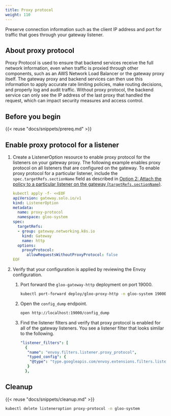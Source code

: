```yaml
---
title: Proxy protocol
weight: 110
---
```


Preserve connection information such as the client IP address and port for traffic that goes through your gateway listener.

## About proxy protocol

Proxy Protocol is used to ensure that backend services receive the full network information, even when traffic is proxied through other components, such as an AWS Network Load Balancer or the gateway proxy itself. The gateway proxy and backend services can then use this information to apply accurate rate limiting policies, make routing decisions, and properly log and audit traffic. Without proxy protocol, the backend service can only see the IP address of the last proxy that handled the request, which can impact security measures and access control. 

## Before you begin

{{< reuse "docs/snippets/prereq.md" >}}

## Enable proxy protocol for a listener

1. Create a ListenerOption resource to enable proxy protocol for the listeners on your gateway proxy. The following example enables proxy protocol on all listeners that are configured on the gateway. To enable proxy protocol for a particular listener, include the `spec.targetRefs.sectionName` field as described in [Option 2: Attach the policy to a particular listener on the gateway (`targetRefs.sectionName`)](/about/policies/listeneroption/#option-2-attach-the-policy-to-a-particular-listener-on-the-gateway-targetrefssectionname/).   
   ```yaml
   kubectl apply -f- <<EOF
   apiVersion: gateway.solo.io/v1
   kind: ListenerOption
   metadata:
     name: proxy-protocol
     namespace: gloo-system
   spec:
     targetRefs:
     - group: gateway.networking.k8s.io
       kind: Gateway
       name: http
     options:
       proxyProtocol:
         allowRequestsWithoutProxyProtocol: false    
   EOF
   ```

2. Verify that your configuration is applied by reviewing the Envoy configuration. 
   1. Port forward the `gloo-gateway-http` deployment on port 19000. 
      ```sh
      kubectl port-forward deploy/gloo-proxy-http -n gloo-system 19000 & 
      ```
   2. Open the `config_dump` endpoint. 
      ```sh
      open http://localhost:19000/config_dump
      ```
   3. Find the listener filters and verify that proxy protocol is enabled for all of the gateway listeners. You see a listener filter that looks similar to the following. 
      ```yaml
      "listener_filters": [
        {
         "name": "envoy.filters.listener.proxy_protocol",
         "typed_config": {
          "@type": "type.googleapis.com/envoy.extensions.filters.listener.proxy_protocol.v3.ProxyProtocol"
         }
        },
      ```

## Cleanup

{{< reuse "docs/snippets/cleanup.md" >}}

```sh
kubectl delete listeneroption proxy-protocol -n gloo-system
```
